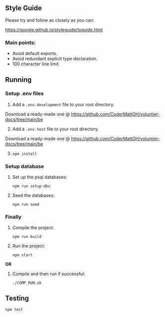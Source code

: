 ## Style Guide

Please try and follow as closely as you can:

https://google.github.io/styleguide/tsguide.html

### Main points:

* Avoid default exports.
* Avoid redundant explicit type declaration.
* 100 character line limit.

## Running

### Setup .env files

1. Add a `.env.development` file to your root directory.

Download a ready-made one @ https://github.com/CoderMattGH/voluntier-docs/tree/main/be

2. Add a `.env.test` file to your root directory.

Download a ready-made one @ https://github.com/CoderMattGH/voluntier-docs/tree/main/be

3. `npm install`


### Setup database

1. Set up the psql databases:

    `npm run setup-dbs`

2. Seed the databases:

    `npm run seed`


### Finally

1. Compile the project:

    `npm run build`

2. Run the project:

    `npm start`

**OR**

1. Compile and then run if successful:

    `./COMP_RUN.sh`

## Testing

`npm test`

